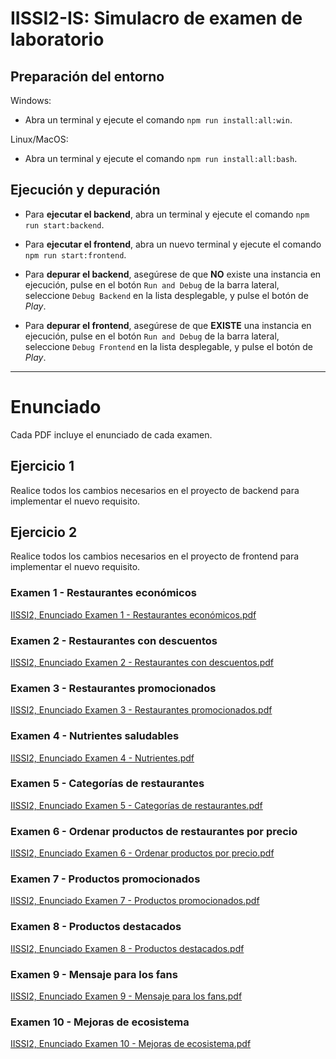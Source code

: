 # IISSI2-IS: Simulacro de examen de laboratorio

## Preparación del entorno

Windows:

* Abra un terminal y ejecute el comando `npm run install:all:win`.

Linux/MacOS:

* Abra un terminal y ejecute el comando `npm run install:all:bash`.

## Ejecución y depuración

* Para **ejecutar el backend**, abra un terminal y ejecute el comando `npm run start:backend`.

* Para **ejecutar el frontend**, abra un nuevo terminal y ejecute el comando `npm run start:frontend`.

* Para **depurar el backend**, asegúrese de que **NO** existe una instancia en ejecución, pulse en el botón `Run and Debug` de la barra lateral, seleccione `Debug Backend` en la lista desplegable, y pulse el botón de *Play*.

* Para **depurar el frontend**, asegúrese de que **EXISTE** una instancia en ejecución, pulse en el botón `Run and Debug` de la barra lateral, seleccione `Debug Frontend` en la lista desplegable, y pulse el botón de *Play*.

---

# Enunciado

Cada PDF incluye el enunciado de cada examen. 

## Ejercicio 1

Realice todos los cambios necesarios en el proyecto de backend para implementar el nuevo requisito.

## Ejercicio 2

Realice todos los cambios necesarios en el proyecto de frontend para implementar el nuevo requisito.



### Examen 1 - Restaurantes económicos
[IISSI2, Enunciado Examen 1 - Restaurantes económicos.pdf](https://github.com/pablobuza014/DeliverUS-OwnerALL/files/12744298/IISSI2.Enunciado.Examen.1.-.Restaurantes.economicos.pdf)

### Examen 2 - Restaurantes con descuentos
[IISSI2, Enunciado Examen 2 - Restaurantes con descuentos.pdf](https://github.com/pablobuza014/DeliverUS-OwnerALL/files/12744303/IISSI2.Enunciado.Examen.2.-.Restaurantes.con.descuentos.pdf)

### Examen 3 - Restaurantes promocionados
[IISSI2, Enunciado Examen 3 - Restaurantes promocionados.pdf](https://github.com/pablobuza014/DeliverUS-OwnerALL/files/12744304/IISSI2.Enunciado.Examen.3.-.Restaurantes.promocionados.pdf)

### Examen 4 - Nutrientes saludables
[IISSI2, Enunciado Examen 4 - Nutrientes.pdf](https://github.com/pablobuza014/DeliverUS-OwnerALL/files/12744305/IISSI2.Enunciado.Examen.4.-.Nutrientes.pdf)

### Examen 5 - Categorías de restaurantes
[IISSI2, Enunciado Examen 5 - Categorías de restaurantes.pdf](https://github.com/pablobuza014/DeliverUS-OwnerALL/files/12744306/IISSI2.Enunciado.Examen.5.-.Categorias.de.restaurantes.pdf)

### Examen 6 - Ordenar productos de restaurantes por precio
[IISSI2, Enunciado Examen 6 - Ordenar productos por precio.pdf](https://github.com/pablobuza014/DeliverUS-OwnerALL/files/12744307/IISSI2.Enunciado.Examen.6.-.Ordenar.productos.por.precio.pdf)

### Examen 7 - Productos promocionados
[IISSI2, Enunciado Examen 7 - Productos promocionados.pdf](https://github.com/pablobuza014/DeliverUS-OwnerALL/files/12744308/IISSI2.Enunciado.Examen.7.-.Productos.promocionados.pdf)

### Examen 8 - Productos destacados
[IISSI2, Enunciado Examen 8 - Productos destacados.pdf](https://github.com/pablobuza014/DeliverUS-OwnerALL/files/12744309/IISSI2.Enunciado.Examen.8.-.Productos.destacados.pdf)

### Examen 9 - Mensaje para los fans
[IISSI2, Enunciado Examen 9 - Mensaje para los fans.pdf](https://github.com/pablobuza014/DeliverUS-OwnerALL/files/12744310/IISSI2.Enunciado.Examen.9.-.Mensaje.para.los.fans.pdf)

### Examen 10 - Mejoras de ecosistema
[IISSI2, Enunciado Examen 10 - Mejoras de ecosistema.pdf](https://github.com/pablobuza014/DeliverUS-OwnerALL/files/12744311/IISSI2.Enunciado.Examen.10.-.Mejoras.de.ecosistema.pdf)

